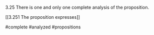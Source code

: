 3.25 There is one and only one complete analysis of the proposition.

[[3.251 The proposition expresses]]

#complete #analyzed #propositions 